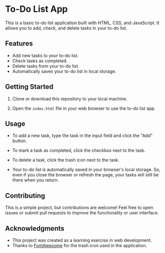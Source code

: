 # To-Do List App

This is a basic to-do list application built with HTML, CSS, and JavaScript. It allows you to add, check, and delete tasks in your to-do list.

## Features

- Add new tasks to your to-do list.
- Check tasks as completed.
- Delete tasks from your to-do list.
- Automatically saves your to-do list in local storage.

## Getting Started

1. Clone or download this repository to your local machine.

2. Open the `index.html` file in your web browser to use the to-do list app.

## Usage

- To add a new task, type the task in the input field and click the "Add" button.

- To mark a task as completed, click the checkbox next to the task.

- To delete a task, click the trash icon next to the task.

- Your to-do list is automatically saved in your browser's local storage. So, even if you close the browser or refresh the page, your tasks will still be there when you return.

## Contributing

This is a simple project, but contributions are welcome! Feel free to open issues or submit pull requests to improve the functionality or user interface.

## Acknowledgments

- This project was created as a learning exercise in web development.
- Thanks to [FontAwesome](https://fontawesome.com/) for the trash icon used in the application.
